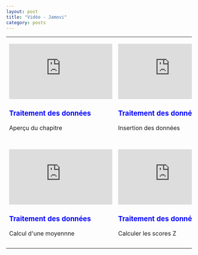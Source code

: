```yaml
---
layout: post
title: "Vidéo - Jamovi"
category: posts
---
```


<script async src="https://www.googletagmanager.com/gtag/js?id=UA-15159522-6"></script>
<script>
  window.dataLayer = window.dataLayer || [];
  function gtag(){dataLayer.push(arguments);}
  gtag('js', new Date());

  gtag('config', 'UA-15159522-6');
</script>


<script src="https://cdnjs.cloudflare.com/ajax/libs/mathjax/2.7.2/MathJax.js?config=TeX-MML-AM_CHTML"></script>

<html>
<head>
<meta http-equiv="Content-Type" content="text/html; charset=utf-8" />
<style>
.dcl__index-module__console--2YAI1, .dcl__index-module__editor--m_p4P {font-size: 15px !important; }
.lm_header .lm_tab .lm_title {font-size: 15px !important;}
.dcl__Button-module__extra-small--2toEt, .dcl__Button-module__small--1VJc5 {font-size: 15px;}
</style>
</head>
<body>
<table>
	<tbody>
		<tr>
			<td title="" width="25%">
				<p title="">
					<iframe width="280" height="150" src="https://www.youtube.com/embed/B2OgFq05QMs" frameborder="0" allow="accelerometer; autoplay; encrypted-media; gyroscope; picture-in-picture" allowfullscreen></iframe>
				</p>
				<h3 style="color:blue;">
					Traitement des données</h3>
				<p title="">
					Aperçu du chapitre</p>
			</td>
			<td title="" width="25%">
				<p title="">
					<iframe width="280" height="150" src="https://www.youtube.com/embed/bGLFzfID2-M" frameborder="0" allow="accelerometer; autoplay; encrypted-media; gyroscope; picture-in-picture" allowfullscreen></iframe>
				</p>
				<h3 style="color:blue;">
					Traitement des données</h3>
				<p title="">
					Insertion des données</p>
			</td>
			<td title="" width="25%">
				<p title="">
					<iframe width="280" height="150" src="https://www.youtube.com/embed/R0uE4LlHeac" frameborder="0" allow="accelerometer; autoplay; encrypted-media; gyroscope; picture-in-picture" allowfullscreen></iframe>
				</p>
				<h3 style="color:blue;">
					Traitement des données</h3>
				<p title="">
					Importation des données</p>
			</td>
			<td title="" width="25%">
				<p title="">
					<iframe width="280" height="150" src="https://www.youtube.com/embed/7tlvuYO76Ok" frameborder="0" allow="accelerometer; autoplay; encrypted-media; gyroscope; picture-in-picture" allowfullscreen></iframe>
				</p>
				<h3 style="color:blue;">
					Traitement des données</h3>
				<p title="">
					Types variables & des étiquettes</p>
			</td>
		</tr>
		<tr>
			<td title="" width="25%">
				<p title="">
					<iframe width="280" height="150" src="https://www.youtube.com/embed/-t1Q52QChoo" frameborder="0" allow="accelerometer; autoplay; encrypted-media; gyroscope; picture-in-picture" allowfullscreen></iframe>
				</p>
				<h3 style="color:blue;">
					Traitement des données</h3>
				<p title="">
					Calcul d'une moyennne</p>
			</td>
			<td title="" width="25%">
				<p title="">
					<iframe width="280" height="150" src="https://www.youtube.com/embed/EBvvkvqm9_o" frameborder="0" allow="accelerometer; autoplay; encrypted-media; gyroscope; picture-in-picture" allowfullscreen></iframe>
				</p>
				<h3 style="color:blue;">
					Traitement des données</h3>
				<p title="">
					Calculer les scores Z</p>
			</td>
			<td title="" width="25%">
				<p title="">
					<iframe width="280" height="150" src="https://www.youtube.com/embed/moIsRlUZabw" frameborder="0" allow="accelerometer; autoplay; encrypted-media; gyroscope; picture-in-picture" allowfullscreen></iframe>
				</p>
				<h3 style="color:blue;">
					Traitement des donnés</h3>
				<p title="">
					Transformer des partitiions en catégories</p>
			</td>
			<td title="" width="25%">
				<p title="">
					<iframe width="280" height="150" src="https://www.youtube.com/embed/pij0KlFhITw" frameborder="0" allow="accelerometer; autoplay; encrypted-media; gyroscope; picture-in-picture" allowfullscreen></iframe>
				</p>
				<h3 style="color:blue;">
					Traitement des données</h3>
				<p title="">
					Cas de filtrage</p>
			</td>
		</tr>
	</tbody>
</table>
<p title="">
	&nbsp;</p>


</body>
</html>

